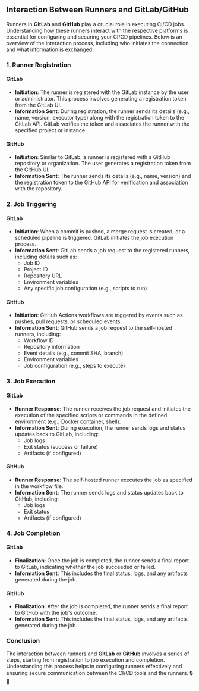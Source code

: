 ## Interaction Between Runners and GitLab/GitHub

Runners in **GitLab** and **GitHub** play a crucial role in executing CI/CD jobs. Understanding how these runners interact with the respective platforms is essential for configuring and securing your CI/CD pipelines. Below is an overview of the interaction process, including who initiates the connection and what information is exchanged.

### 1. Runner Registration

#### GitLab
- **Initiation**: The runner is registered with the GitLab instance by the user or administrator. This process involves generating a registration token from the GitLab UI.
- **Information Sent**: During registration, the runner sends its details (e.g., name, version, executor type) along with the registration token to the GitLab API. GitLab verifies the token and associates the runner with the specified project or instance.

#### GitHub
- **Initiation**: Similar to GitLab, a runner is registered with a GitHub repository or organization. The user generates a registration token from the GitHub UI.
- **Information Sent**: The runner sends its details (e.g., name, version) and the registration token to the GitHub API for verification and association with the repository.

### 2. Job Triggering

#### GitLab
- **Initiation**: When a commit is pushed, a merge request is created, or a scheduled pipeline is triggered, GitLab initiates the job execution process.
- **Information Sent**: GitLab sends a job request to the registered runners, including details such as:
  - Job ID
  - Project ID
  - Repository URL
  - Environment variables
  - Any specific job configuration (e.g., scripts to run)

#### GitHub
- **Initiation**: GitHub Actions workflows are triggered by events such as pushes, pull requests, or scheduled events.
- **Information Sent**: GitHub sends a job request to the self-hosted runners, including:
  - Workflow ID
  - Repository information
  - Event details (e.g., commit SHA, branch)
  - Environment variables
  - Job configuration (e.g., steps to execute)

### 3. Job Execution

#### GitLab
- **Runner Response**: The runner receives the job request and initiates the execution of the specified scripts or commands in the defined environment (e.g., Docker container, shell).
- **Information Sent**: During execution, the runner sends logs and status updates back to GitLab, including:
  - Job logs
  - Exit status (success or failure)
  - Artifacts (if configured)

#### GitHub
- **Runner Response**: The self-hosted runner executes the job as specified in the workflow file.
- **Information Sent**: The runner sends logs and status updates back to GitHub, including:
  - Job logs
  - Exit status
  - Artifacts (if configured)

### 4. Job Completion

#### GitLab
- **Finalization**: Once the job is completed, the runner sends a final report to GitLab, indicating whether the job succeeded or failed.
- **Information Sent**: This includes the final status, logs, and any artifacts generated during the job.

#### GitHub
- **Finalization**: After the job is completed, the runner sends a final report to GitHub with the job's outcome.
- **Information Sent**: This includes the final status, logs, and any artifacts generated during the job.

### Conclusion

The interaction between runners and **GitLab** or **GitHub** involves a series of steps, starting from registration to job execution and completion. Understanding this process helps in configuring runners effectively and ensuring secure communication between the CI/CD tools and the runners. 🔒🚀
